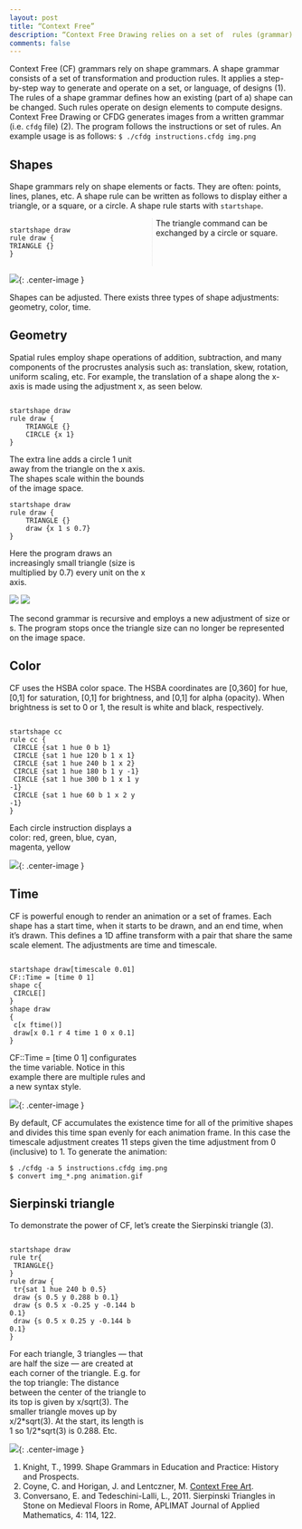 ```yaml
---
layout: post
title: “Context Free”
description: “Context Free Drawing relies on a set of  rules (grammar) that the program uses to generates images.”
comments: false
---
```


Context Free (CF) grammars rely on shape grammars. A shape grammar consists of a set of transformation and production rules. It applies a step-by-step way to generate and operate on a set, or language, of designs (1). The rules of a shape grammar defines how an existing (part of a) shape can be changed. Such rules operate on design elements to compute designs. Context Free Drawing or CFDG generates images from a written grammar (i.e. `cfdg` file) (2). The program follows the instructions or set of rules. 
An example usage is as follows: `$ ./cfdg instructions.cfdg img.png`


## Shapes
Shape grammars rely on shape elements or facts. They are often: points, lines, planes, etc. A shape rule can be written as follows to display either a triangle, or a square, or a circle. A shape rule starts with `startshape`.

<div style="-webkit-column-count: 2; -moz-column-count: 2; column-count: 2; -webkit-column-rule: 1px dotted #e0e0e0; -moz-column-rule: 1px dotted #e0e0e0; column-rule: 1px dotted #e0e0e0;">
    <div style="display: inline-block;">
        <pre><code class="language-c">startshape draw
rule draw { 
TRIANGLE {} 
}</code></pre>
		</div>
		<div>The triangle command can be exchanged by a circle or square.</div>
</div>

![](/images/fig1.png){: .center-image }

<div style="display: inline-block;">
Shapes can be adjusted. There exists three types of shape adjustments: geometry, color, time.
</div>


## Geometry
Spatial rules employ shape operations of addition, subtraction, and many components of the procrustes analysis such as: translation, skew, rotation, uniform scaling, etc. For example, the translation of a shape along the x-axis is made using the adjustment x, as seen below.
 
<div style="-webkit-column-count: 2; -moz-column-count: 2; column-count: 2; -webkit-column-rule: 1px dotted #e0e0e0; -moz-column-rule: 1px dotted #e0e0e0; column-rule: 1px dotted #e0e0e0;">
    <div style="display: inline-block;">
        <pre><code class="language-c">startshape draw
rule draw {
	TRIANGLE {}    
	CIRCLE {x 1}
}</code></pre>
The extra line adds a circle 1 unit away from the triangle on the x axis. The shapes scale within the bounds of the image space.
    </div>
    <div style="display: inline-block;">
        <pre><code class="language-c">startshape draw
rule draw {
	TRIANGLE {}  
	draw {x 1 s 0.7}
}</code></pre>
Here the program draws an increasingly small triangle (size is multiplied by 0.7) every unit on the x axis. 
    </div>
</div>

![](/images/fig2.png) ![](/images/fig3.png)

The second grammar is recursive and employs a new adjustment of size or s. The program stops once the triangle size can no longer be represented on the image space.

## Color
CF uses the HSBA color space. The HSBA coordinates are [0,360] for hue, [0,1] for saturation, [0,1] for brightness, and [0,1] for alpha (opacity). When brightness is set to 0 or 1, the result is white and black, respectively.

<div style="-webkit-column-count: 2; -moz-column-count: 2; column-count: 2; -webkit-column-rule: 1px dotted #e0e0e0; -moz-column-rule: 1px dotted #e0e0e0; column-rule: 1px dotted #e0e0e0;">
    <div style="display: inline-block;">
        <pre><code class="language-c">startshape cc
rule cc {
 CIRCLE {sat 1 hue 0 b 1}  
 CIRCLE {sat 1 hue 120 b 1 x 1}  
 CIRCLE {sat 1 hue 240 b 1 x 2} 
 CIRCLE {sat 1 hue 180 b 1 y -1} 
 CIRCLE {sat 1 hue 300 b 1 x 1 y -1} 
 CIRCLE {sat 1 hue 60 b 1 x 2 y -1} 
}</code></pre>
		</div>
    <div style="display: inline-block;">
		Each circle instruction displays a color: red, green, blue, cyan, magenta, yellow
    </div>
</div>

![](/images/fig4.png){: .center-image }

## Time
CF is powerful enough to render an animation or a set of frames. Each shape has a start time, when it starts to be drawn, and an end time, when it’s drawn. This defines a 1D affine transform with a pair that share the same scale element. The adjustments are time and timescale.

<div style="-webkit-column-count: 2; -moz-column-count: 2; column-count: 2; -webkit-column-rule: 1px dotted #e0e0e0; -moz-column-rule: 1px dotted #e0e0e0; column-rule: 1px dotted #e0e0e0;">
    <div style="display: inline-block;">
        <pre><code class="language-c">startshape draw[timescale 0.01]
CF::Time = [time 0 1] 
shape c{
 CIRCLE[]
}
shape draw
{
 c[x ftime()]
 draw[x 0.1 r 4 time 1 0 x 0.1]
}</code></pre>  
    </div>
    <div style="display: inline-block;">
        CF::Time = [time 0 1] configurates the time variable. Notice in this example there are multiple rules and a new syntax style.
    </div>
</div>

![](/images/fig5.gif){: .center-image }

By default, CF accumulates the existence time for all of the primitive shapes and divides this time span evenly for each animation frame. In this case the timescale adjustment creates 11 steps given the time adjustment from 0 (inclusive) to 1. To generate the animation: 
```
$ ./cfdg -a 5 instructions.cfdg img.png
$ convert img_*.png animation.gif
```

## Sierpinski triangle
To demonstrate the power of CF, let’s create the Sierpinski triangle (3). 

<div style="-webkit-column-count: 2; -moz-column-count: 2; column-count: 2; -webkit-column-rule: 1px dotted #e0e0e0; -moz-column-rule: 1px dotted #e0e0e0; column-rule: 1px dotted #e0e0e0;">
    <div style="display: inline-block;">
        <pre><code class="language-c">startshape draw
rule tr{
 TRIANGLE{}
}
rule draw {
 tr{sat 1 hue 240 b 0.5}
 draw {s 0.5 y 0.288 b 0.1}
 draw {s 0.5 x -0.25 y -0.144 b 0.1}
 draw {s 0.5 x 0.25 y -0.144 b 0.1}
}</code></pre>
		</div>
    <div style="display: inline-block;">
For each triangle, 3 triangles — that are half the size — are created at each corner of the triangle. E.g. for the top triangle: The distance between the center of the triangle to its top is given by x/sqrt(3). The smaller triangle moves up by x/2*sqrt(3). At the start, its length is 1 so 1/2*sqrt(3) is 0.288. Etc.
    </div>
</div>

![](/images/fig6.png){: .center-image }


1. Knight, T., 1999. Shape Grammars in Education and Practice: History and Prospects.
2. Coyne, C. and Horigan, J. and Lentczner, M. [Context Free Art](https://www.contextfreeart.org/).
3. Conversano, E. and Tedeschini-Lalli, L., 2011. Sierpinski Triangles in Stone on Medieval Floors in Rome, APLIMAT Journal of Applied Mathematics, 4: 114, 122.
